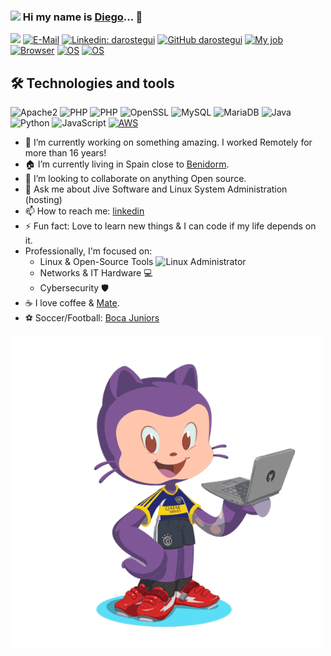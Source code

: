 ### <img src="https://media.giphy.com/media/du3J3cXyzhj75IOgvA/giphy.gif" width="30"> Hi my name is [Diego](https://sndup.net/2rph/d)...  👋
![](https://komarev.com/ghpvc/?username=darostegui)
[![E-Mail](https://img.shields.io/badge/email-reveal-2a8?style=flat-square&logo=gmail&logoColor=white)](https://mailhide.io/e/HPBZmwOe)
[![Linkedin: darostegui](https://img.shields.io/badge/-darostegui-blue?style=flat-square&logo=Linkedin&logoColor=white&link=https://www.linkedin.com/in/darostegui/)](https://www.linkedin.com/in/darostegui/)
[![GitHub darostegui](https://img.shields.io/github/followers/darostegui?label=follow&style=social)](https://github.com/darostegui)
[![My job](https://img.shields.io/badge/My%20job-GitHub-success?style=flat-square&logo=github&logoColor=white)](https://www.GitHub.com/)
[![Browser](https://img.shields.io/badge/Browser-Arc-success?style=flat-square&logo=google-chrome&logoColor=white)]([https://arc.net](https://arc.net/gift/c408441a))
[![OS](https://img.shields.io/badge/OS-Ventura-informational?style=flat-square&logo=apple&logoColor=white)](https://www.apple.com/macos/ventura/)
[![OS](https://img.shields.io/badge/OS-Linux-informational?style=flat-square&logo=linux&logoColor=white)](https://en.wikipedia.org/wiki/Linux)


## 🛠  Technologies and tools

![Apache2](https://img.shields.io/badge/Apache2-black?style=flat-square&logo=apache)
![PHP](https://img.shields.io/badge/PHP-black?style=flat-square&logo=php)
![PHP](https://img.shields.io/badge/GitHub-black?style=flat-square&logo=GitHub)
![OpenSSL](https://img.shields.io/badge/OpenSSL-black?style=flat-square&logo=openssl)
![MySQL](https://img.shields.io/badge/-MySQL-black?style=flat-square&logo=mysql)
![MariaDB](https://img.shields.io/badge/MariaDB-black?style=flat-square&logo=mariadb)
![Java](https://img.shields.io/badge/Java-black?style=flat-square&logo=java)
![Python](https://img.shields.io/badge/-Python-black?style=flat-square&logo=Python)
![JavaScript](https://img.shields.io/badge/-JavaScript-black?style=flat-square&logo=javascript)
[![AWS](https://img.shields.io/badge/Learning-AWS-FF9900?style=flat-square&logo=amazon-aws&logoColor=white)](https://github.com/darostegui)


- 🔭 I’m currently working on something amazing. I worked Remotely for more than 16 years!
- 🏠 I’m currently living in Spain close to [Benidorm](https://en.visitbenidorm.es/).
- 👯 I’m looking to collaborate on anything Open source.
- 💬 Ask me about Jive Software and Linux System Administration (hosting)
- 📫 How to reach me: [linkedin](https://www.linkedin.com/in/darostegui/)
- ⚡ Fun fact: Love to learn new things & I can code if my life depends on it.
- Professionally, I'm focused on:
  * Linux & Open-Source Tools <img src="https://media.giphy.com/media/qbFGJjbTm0SPe/giphy.gif" width="20" height="20" alt="Linux Administrator">
  * Networks & IT Hardware 💻
  * Cybersecurity 🛡️
- ☕️ I love coffee & [Mate](https://en.wikipedia.org/wiki/Yerba_mate).
- ⚽ Soccer/Football: [Boca Juniors](https://en.wikipedia.org/wiki/Boca_Juniors)


<img src="https://raw.githubusercontent.com/darostegui/darostegui/main/octocat-moving.gif" width="500" height="500" alt="Diego Miguel Arostegui Galarza">
